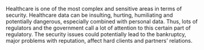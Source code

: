 Healthcare is one of the most complex and sensitive areas in terms of security. Healthcare data can be insulting, hurting, humiliating and potentially dangerous, especially combined with personal data. Thus, lots of  regulators and the government  call a lot of attention to this certain part of regulatory. The security issues could potentially lead to the bankruptcy, major problems with reputation, affect hard clients and partners’ relations.
